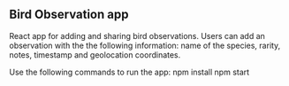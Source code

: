 ## Bird Observation app

React app for adding and sharing bird observations. Users can add an observation with the the following information: name of the species, rarity, notes, timestamp and geolocation coordinates. 

Use the following commands to run the app:
npm install
npm start
